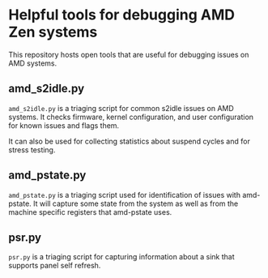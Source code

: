 # Helpful tools for debugging AMD Zen systems

This repository hosts open tools that are useful for debugging issues on AMD systems.

## amd_s2idle.py

`amd_s2idle.py` is a triaging script for common s2idle issues on AMD systems.  It checks
firmware, kernel configuration, and user configuration for known issues and flags them.

It can also be used for collecting statistics about suspend cycles and for stress testing.

## amd_pstate.py

`amd_pstate.py` is a triaging script used for identification of issues with amd-pstate.
It will capture some state from the system as well as from the machine specific registers that
amd-pstate uses.


## psr.py

`psr.py` is a triaging script for capturing information about a sink that supports panel self
refresh.
